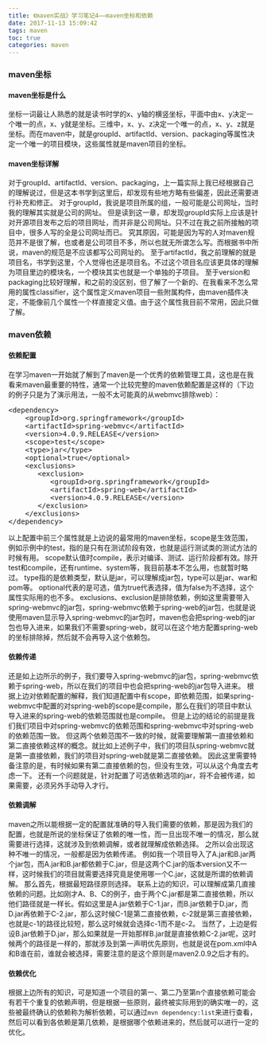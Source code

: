 ```yaml
---
title: 《maven实战》学习笔记4——maven坐标和依赖
date: 2017-11-13 15:09:42
tags: maven
toc: true
categories: maven
---
```

### maven坐标
#### maven坐标是什么
坐标一词最让人熟悉的就是读书时学的x、y轴的横竖坐标，平面中由x、y决定一个唯一的点，x、y就是坐标。三维中，x、y、z决定一个唯一的点，x、y、z就是坐标。而在maven中，就是groupId、artifactId、version、packaging等属性决定一个唯一的项目模块，这些属性就是maven项目的坐标。
<!--more-->
#### maven坐标详解
对于groupId、artifactId、version、packaging，上一篇实际上我已经根据自己的理解说过，但是这本书学到这里后，却发现有些地方略有些偏差，因此还需要进行补充和修正。
对于groupId，我说是项目所属的组，一般可能是公司网址，当时我的理解其实就是公司的网址。
但是读到这一章，却发现groupId实际上应该是针对开源项目发布之后的项目网址，而并非是公司网址。只不过在我之前所接触的项目中，很多人写的全是公司网址而已。
究其原因，可能是因为写的人对maven规范并不是很了解，也或者是公司项目不多，所以也就无所谓怎么写。而根据书中所说，maven的规范是不应该都写公司网址的。
至于artifactId，我之前理解的就是项目名，书学到这里，个人觉得也还是项目名。不过这个项目名应该更具体的理解为项目里边的模块名，一个模块其实也就是一个单独的子项目。
至于version和packaging比较好理解，和之前的没区别，但了解了一个新的、在我看来不怎么常用的属性classifier，这个属性定义maven项目一些附属构件，由maven插件决定，不能像前几个属性一个样直接定义值。由于这个属性我目前不常用，因此只做了解。

### maven依赖
#### 依赖配置
在学习maven一开始就了解到了maven是一个优秀的依赖管理工具，这也是在我看来maven最重要的特性，通常一个比较完整的maven依赖配置是这样的（下边的例子只是为了演示用法，一般不太可能真的从webmvc排除web）：
<pre>
&lt;dependency>
    &lt;groupId>org.springframework&lt;/groupId>
    &lt;artifactId>spring-webmvc&lt;/artifactId>
    &lt;version>4.0.9.RELEASE&lt;/version>
    &lt;scope>test&lt;/scope>
    &lt;type>jar&lt;/type>
    &lt;optional>true&lt;/optional>
    &lt;exclusions>
       &lt;exclusion>
          &lt;groupId>org.springframework&lt;/groupId>
    	  &lt;artifactId>spring-web&lt;/artifactId>
    	  &lt;version>4.0.9.RELEASE&lt;/version>
       &lt;/exclusion>
    &lt;/exclusions>
&lt;/dependency>
</pre>
以上配置中前三个属性就是上边说的最常用的maven坐标，scope是生效范围，例如示例中的test，指的是只有在测试阶段有效，也就是运行测试类的测试方法的时候有用。
scope默认值时compile，表示对编译、测试、运行阶段都有效。除开test和compile，还有runtime、system等，我目前基本不怎么用，也就暂时略过。
type指的是依赖类型，默认是jar，可以理解成jar包，type可以是jar、war和pom等。
optional代表的是可选，值为true代表选择，值为false为不选择，这个属性实际用的也不多。
exclusions、exclusion是排除依赖，例如这里需要带入spring-webmvc的jar包，spring-webmvc依赖于spring-web的jar包，也就是说使用maven显示导入spring-webmvc的jar包时，maven也会把spring-web的jar包也导入进来，如果我们不需要spring-web，就可以在这个地方配置spring-web的坐标排除掉，然后就不会再导入这个依赖包。

#### 依赖传递
还是如上边所示的例子，我们要导入spring-webmvc的jar包，spring-webmvc依赖于spring-web，所以在我们的项目中也会把spring-web的jar包导入进来。
根据上边对依赖配置的解释，我们知道配置中有scope，即依赖范围，如果spring-webmvc中配置的对spring-web的scope是compile，那么在我们的项目中默认导入进来的spring-web的依赖范围就也是compile。
但是上边的结论的前提是我们我们项目中对spring-webmvc的依赖范围和spring-webmvc中对spring-web的依赖范围一致。
但这两个依赖范围不一致的时候，就需要理解第一直接依赖和第二直接依赖这样的概念。就比如上述例子中，我们的项目队spring-webmvc就是第一直接依赖，我们的项目对spring-web就是第二直接依赖。
因此这里需要特备注意的是，有时候如果有第二直接依赖的包，但没有生效，可以从这个角度去考虑一下。
还有一个问题就是，针对配置了可选依赖选项的jar，将不会被传递，如果需要，必须另外手动导入才行。

#### 依赖调解
maven之所以能根据一定的配置就准确的导入我们需要的依赖，那是因为我们的配置，也就是所说的坐标保证了依赖的唯一性，而一旦出现不唯一的情况，那么就需要进行选择，这就涉及到依赖调解，或者就理解成依赖选择。
之所以会出现这种不唯一的情况，一般都是因为依赖传递。
例如我一个项目导入了A.jar和B.jar两个jar包，而A.jar和B.jar都依赖于C.jar，但是这两个C.jar的版本version又不一样，这时候我们的项目就需要选择究竟是使用哪一个C.jar，这就是所谓的依赖调解。
那么首先，根据最短路径原则选择。
联系上边的知识，可以理解成第几直接依赖的问题。比如刚才A、B、C的例子，由于两个C.jar都是第二直接依赖，所以他们路径就是一样长。假如这里是A.jar依赖于C-1.jar，而B.jar依赖于D.jar，而D.jar再依赖于C-2.jar，那么这时候C-1是第二直接依赖，c-2就是第三直接依赖，也就是c-1的路径比较短，那么这时候就会选择c-1而不是c-2。
当然了，上边是假设B.jar依赖于D.jar，那么如果就是一开始那样B.jar就是直接依赖C-2.jar呢，这时候两个的路径是一样的，那就涉及到第一声明优先原则，也就是说在pom.xml中A和B谁在前，谁就会被选择，需要注意的是这个原则是maven2.0.9之后才有的。

#### 依赖优化
根据上边所有的知识，可是知道一个项目的第一、第二乃至第n个直接依赖可能会有若干个重复的依赖声明，但是根据一些原则，最终被实际用到的确实唯一的，这些被最终确认的依赖称为解析依赖，可以通过`mvn dependency:list`来进行查看，然后可以看到各依赖是第几依赖，是根据哪个依赖进来的，然后就可以进行一定的优化。